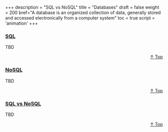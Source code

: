 +++
description = "SQL vs NoSQL"
title = "Databases"
draft = false
weight = 200
bref="A database is an organized collection of data, generally stored and accessed electronically from a computer system"
toc = true
script = 'animation'
+++

<h3 class="section-head" id="h-Section1"><a href="#h-Section1">SQL</a></h3>
  <p>TBD</p>
<div style="text-align:right"> <a href="#top">&#8593; Top</a></div>

<h3 class="section-head" id="h-Section2"><a href="#h-Section2">NoSQL</a></h3>
  <p>TBD</p>
  <div style="text-align:right"> <a href="#top">&#8593; Top</a></div>

<h3 class="section-head" id="h-Section3"><a href="#h-Section3">SQL vs NoSQL</a></h3>
  <p>TBD</p>
  <div style="text-align:right"> <a href="#top">&#8593; Top</a></div>
